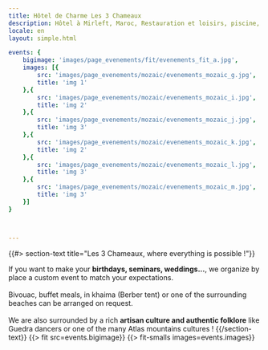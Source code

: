 ```yaml
---
title: Hôtel de Charme Les 3 Chameaux
description: Hôtel à Mirleft, Maroc, Restauration et loisirs, piscine, tennis, hammam...
locale: en
layout: simple.html

events: {
    bigimage: 'images/page_evenements/fit/evenements_fit_a.jpg',
    images: [{
        src: 'images/page_evenements/mozaic/evenements_mozaic_g.jpg',
        title: 'img 1'
    },{
        src: 'images/page_evenements/mozaic/evenements_mozaic_i.jpg',
        title: 'img 2'
    },{
        src: 'images/page_evenements/mozaic/evenements_mozaic_j.jpg',
        title: 'img 3'
    },{
        src: 'images/page_evenements/mozaic/evenements_mozaic_k.jpg',
        title: 'img 2'
    },{
        src: 'images/page_evenements/mozaic/evenements_mozaic_l.jpg',
        title: 'img 3'
    },{
        src: 'images/page_evenements/mozaic/evenements_mozaic_m.jpg',
        title: 'img 3'
    }]
}



---
```

<a name="evenements" class="anchor-offset"/>
{{#> section-text title="Les 3 Chameaux, where everything is possible !"}}

If you want to make your **birthdays, seminars, weddings...**, we organize by place a custom event to match your expectations.
<br><br>
Bivouac, buffet meals, in khaima (Berber tent) or one of the surrounding beaches can be arranged on request.
<br><br>
We are also surrounded by a rich **artisan culture and authentic folklore** like Guedra dancers or one of the many Atlas mountains cultures !
{{/section-text}}
{{> fit src=events.bigimage}}
{{> fit-smalls images=events.images}}

